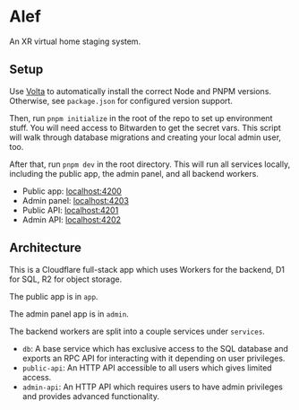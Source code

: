 # Alef

An XR virtual home staging system.

## Setup

Use [Volta](https://volta.sh) to automatically install the correct Node and PNPM versions. Otherwise, see `package.json` for configured version support.

Then, run `pnpm initialize` in the root of the repo to set up environment stuff. You will need access to Bitwarden to get the secret vars. This script will walk through database migrations and creating your local admin user, too.

After that, run `pnpm dev` in the root directory. This will run all services locally, including the public app, the admin panel, and all backend workers.

- Public app: [localhost:4200](http://localhost:4200)
- Admin panel: [localhost:4203](http://localhost:4203)
- Public API: [localhost:4201](http://localhost:4201)
- Admin API: [localhost:4202](http://localhost:4202)

## Architecture

This is a Cloudflare full-stack app which uses Workers for the backend, D1 for SQL, R2 for object storage.

The public app is in `app`.

The admin panel app is in `admin`.

The backend workers are split into a couple services under `services`.

- `db`: A base service which has exclusive access to the SQL database and exports an RPC API for interacting with it depending on user privileges.
- `public-api`: An HTTP API accessible to all users which gives limited access.
- `admin-api`: An HTTP API which requires users to have admin privileges and provides advanced functionality.
